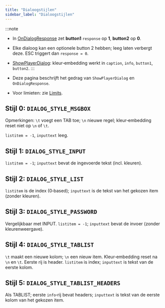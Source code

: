 ```yaml
---
title: "Dialoogstijlen"
sidebar_label: "Dialoogstijlen"
---
```


:::note
- In [OnDialogResponse](../callbacks/OnDialogResponse) zet **button1** `response` op **1**, **button2** op **0**.
- Elke dialoog kan een optionele button 2 hebben; leeg laten verbergt deze. ESC triggert dan `response = 0`.
- [ShowPlayerDialog](../functions/ShowPlayerDialog): kleur‑embedding werkt in `caption`, `info`, `button1`, `button2`.
:::

- Deze pagina beschrijft het gedrag van `ShowPlayerDialog` en `OnDialogResponse`.
- Voor limieten: zie [Limits](../resources/limits).

## Stijl 0: `DIALOG_STYLE_MSGBOX`

Opmerkingen: `\t` voegt een TAB toe; `\n` nieuwe regel; kleur‑embedding reset niet op `\n` of `\t`.

`listitem = -1`, `inputtext` leeg.

## Stijl 1: `DIALOG_STYLE_INPUT`

`listitem = -1`; `inputtext` bevat de ingevoerde tekst (incl. kleuren).

## Stijl 2: `DIALOG_STYLE_LIST`

`listitem` is de index (0‑based); `inputtext` is de tekst van het gekozen item (zonder kleuren).

## Stijl 3: `DIALOG_STYLE_PASSWORD`

Vergelijkbaar met INPUT. `listitem = -1`; `inputtext` bevat de invoer (zonder kleurenweergave).

## Stijl 4: `DIALOG_STYLE_TABLIST`

`\t` maakt een nieuwe kolom; `\n` een nieuw item. Kleur‑embedding reset na `\n` en `\t`. Eerste rij is header. `listitem` is index; `inputtext` is tekst van de eerste kolom.

## Stijl 5: `DIALOG_STYLE_TABLIST_HEADERS`

Als TABLIST; eerste `info`‑rij bevat headers; `inputtext` is tekst van de eerste kolom van het gekozen item.


